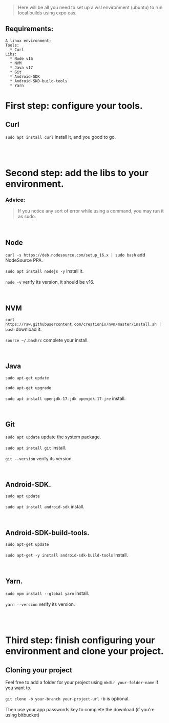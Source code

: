 > Here will be all you need to set up a wsl environment (ubuntu) to run local builds using expo eas.

## Requirements:

```
A linux environment;
Tools: 
  * Curl
Libs:
  * Node v16
  * NVM
  * Java v17
  * Git
  * Android-SDK
  * Android-SKD-build-tools
  * Yarn
```

# First step: configure your tools.

## Curl

```sudo apt install curl``` install it, and you good to go.

<br /><br />
  
# Second step: add the libs to your environment.
### Advice:
> If you notice any sort of error while using a command, you may run it as sudo.

<br />

## Node

```curl -s https://deb.nodesource.com/setup_16.x | sudo bash``` add NodeSource PPA. <br /><br />
```sudo apt install nodejs -y``` install it. <br /><br />
```node -v``` verify its version, it should be v16.

<br />

## NVM 

```curl https://raw.githubusercontent.com/creationix/nvm/master/install.sh | bash``` download it. <br /><br />
```source ~/.bashrc``` complete your install.

<br />

## Java 

```sudo apt-get update``` <br /><br />
```sudo apt-get upgrade``` <br /><br />
```sudo apt install openjdk-17-jdk openjdk-17-jre``` install.

<br />

## Git

```sudo apt update``` update the system package. <br /><br />
```sudo apt install git```  install. <br /><br />
```git --version``` verify its version.

<br />

## Android-SDK.

```sudo apt update``` <br /><br />
```sudo apt install android-sdk``` install.

<br />

## Android-SDK-build-tools.

```sudo apt-get update``` <br /><br />
```sudo apt-get -y install android-sdk-build-tools``` install.

<br />

## Yarn.

```sudo npm install --global yarn``` install. <br /><br />
```yarn --version``` verify its version.

<br /><br />

# Third step: finish configuring your environment and clone your project.

## Cloning your project

Feel free to add a folder for your project using ```mkdir your-folder-name``` if you want to. <br /><br />
```git clone -b your-branch your-project-url``` -b is optional. <br /><br />
Then use your app passwords key to complete the download (if you're using bitbucket)
